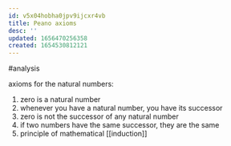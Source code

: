 ```yaml
---
id: v5x04hobha0jpv9ijcxr4vb
title: Peano axioms
desc: ''
updated: 1656470256358
created: 1654530812121
---
```

#analysis 

axioms for the natural numbers:
1. zero is a natural number
2. whenever you have a natural number, you have its successor
3. zero is not the successor of any natural number
4. if two numbers have the same successor, they are the same
5. principle of mathematical [[induction]]